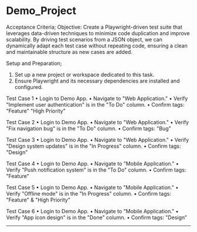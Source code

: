 ﻿# Demo_Project

Acceptance Criteria;
Objective: Create a Playwright-driven test suite that leverages data-driven techniques to minimize code duplication and improve scalability. By driving test scenarios from a JSON object, we can dynamically adapt each test case without repeating code, ensuring a clean and maintainable structure as new cases are added.

Setup and Preparation;
1.	Set up a new project or workspace dedicated to this task.
2.	Ensure Playwright and its necessary dependencies are installed and configured.

 
Test Case 1
•	Login to Demo App.
•	Navigate to "Web Application."
•	Verify "Implement user authentication" is in the "To Do" column.
•	Confirm tags: "Feature" "High Priority”

Test Case 2
•	Login to Demo App.
•	Navigate to "Web Application."
•	Verify "Fix navigation bug" is in the "To Do" column.
•	Confirm tags: "Bug"

Test Case 3
•	Login to Demo App.
•	Navigate to "Web Application."
•	Verify "Design system updates" is in the "In Progress" column.
•	Confirm tags: "Design”

Test Case 4
•	Login to Demo App.
•	Navigate to "Mobile Application."
•	Verify "Push notification system" is in the "To Do" column.
•	Confirm tags: "Feature”

Test Case 5
•	Login to Demo App.
•	Navigate to "Mobile Application."
•	Verify "Offline mode" is in the "In Progress" column.
•	Confirm tags: "Feature" & "High Priority”

Test Case 6
•	Login to Demo App.
•	Navigate to "Mobile Application."
•	Verify "App icon design" is in the "Done" column.
•	Confirm tags: "Design”
________________________________________
